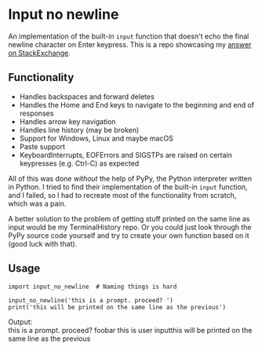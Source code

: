 # Input no newline
An implementation of the built-in `input` function that doesn't echo the final
newline character on Enter keypress. This is a repo showcasing my [answer on
StackExchange](http://stackoverflow.com/a/41459565/6379747).

## Functionality
* Handles backspaces and forward deletes
* Handles the Home and End keys to navigate to the beginning and end of
responses
* Handles arrow key navigation
* Handles line history (may be broken)
* Support for Windows, Linux and maybe macOS
* Paste support
* KeyboardInterrupts, EOFErrors and SIGSTPs are raised on certain keypresses
(e.g. Ctrl-C) as expected

All of this was done _without_ the help of PyPy, the Python interpreter written
in Python. I tried to find their implementation of the built-in `input`
function, and I failed, so I had to recreate most of the functionality from
scratch, which was a pain.

A better solution to the problem of getting stuff printed on the same line as
input would be my TerminalHistory repo. Or you could just look through the PyPy
source code yourself and try to create your own function based on it (good luck
with that).

## Usage
    import input_no_newline  # Naming things is hard

    input_no_newline('this is a prompt. proceed? ')
    print('this will be printed on the same line as the previous')

Output:  
    this is a prompt. proceed? foobar this is user inputthis will be printed on
    the same line as the previous


